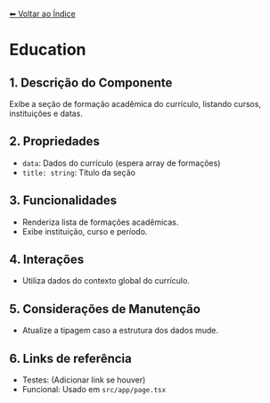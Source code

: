 [⬅ Voltar ao Índice](../../DOCUMENTATION.md)

# Education

## 1. Descrição do Componente
Exibe a seção de formação acadêmica do currículo, listando cursos, instituições e datas.

## 2. Propriedades
- `data`: Dados do currículo (espera array de formações)
- `title: string`: Título da seção

## 3. Funcionalidades
- Renderiza lista de formações acadêmicas.
- Exibe instituição, curso e período.

## 4. Interações
- Utiliza dados do contexto global do currículo.

## 5. Considerações de Manutenção
- Atualize a tipagem caso a estrutura dos dados mude.

## 6. Links de referência
- Testes: (Adicionar link se houver)
- Funcional: Usado em `src/app/page.tsx`
